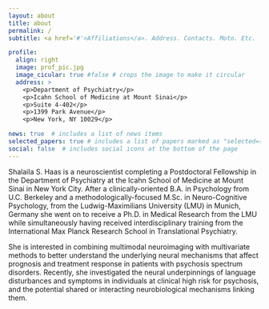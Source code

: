 ```yaml
---
layout: about
title: about
permalink: /
subtitle: <a href='#'>Affiliations</a>. Address. Contacts. Moto. Etc.

profile:
  align: right
  image: prof_pic.jpg
  image_cicular: true #false # crops the image to make it circular
  address: >
    <p>Department of Psychiatry</p>
    <p>Icahn School of Medicine at Mount Sinai</p>
    <p>Suite 4-402</p>
    <p>1399 Park Avenue</p>
    <p>New York, NY 10029</p>

news: true  # includes a list of news items
selected_papers: true # includes a list of papers marked as "selected={true}"
social: false  # includes social icons at the bottom of the page
---
```


Shalaila S. Haas is a neuroscientist completing a Postdoctoral Fellowship in the Department of Psychiatry at the Icahn School of Medicine at Mount Sinai in New York City. After a clinically-oriented B.A. in Psychology from U.C. Berkeley and a methodologically-focused M.Sc. in Neuro-Cognitive Psychology, from the Ludwig-Maximilians University (LMU) in Munich, Germany she went on to receive a Ph.D. in Medical Research from the LMU while simultaneously having received interdisciplinary training from the International Max Planck Research School in Translational Psychiatry.

She is interested in combining multimodal neuroimaging with multivariate methods to better understand the underlying neural mechanisms that affect prognosis and treatment response in patients with psychosis spectrum disorders. Recently, she investigated the neural underpinnings of language disturbances and symptoms in individuals at clinical high risk for psychosis, and the potential shared or interacting neurobiological mechanisms linking them. 

<!---Write your biography here. Tell the world about yourself. Link to your favorite ###[subreddit](http://reddit.com). You can put a picture in, too. The code is already in, just name your picture `prof_pic.jpg` and put it in the `img/` folder.

#Put your address / P.O. box / other info right below your picture. You can also disable any these elements by editing `profile` property of the YAML header of your `_pages/about.md`. Edit `_bibliography/papers.bib` and Jekyll will render your [publications page](/al-folio/publications/) automatically.

#Link to your social media connections, too. This theme is set up to use [Font Awesome icons](http://fortawesome.github.io/Font-Awesome/) and [Academicons](https://jpswalsh.github.io/academicons/), like the ones below. Add your Facebook, Twitter, LinkedIn, Google Scholar, or just disable all of them.-->

